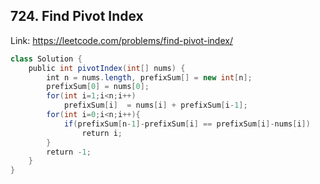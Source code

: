 ## 724. Find Pivot Index
Link: https://leetcode.com/problems/find-pivot-index/

```java
class Solution {
    public int pivotIndex(int[] nums) {
        int n = nums.length, prefixSum[] = new int[n];
        prefixSum[0] = nums[0];
        for(int i=1;i<n;i++)
            prefixSum[i]  = nums[i] + prefixSum[i-1];
        for(int i=0;i<n;i++){
            if(prefixSum[n-1]-prefixSum[i] == prefixSum[i]-nums[i])
                return i;
        }
        return -1;
    }
}
```
